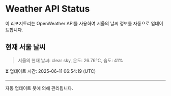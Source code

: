 
# Weather API Status

이 리포지토리는 OpenWeather API를 사용하여 서울의 날씨 정보를 자동으로 업데이트합니다.

## 현재 서울 날씨
> 서울의 현재 날씨: clear sky, 온도: 26.76°C, 습도: 41%

⏳ 업데이트 시간: 2025-06-11 06:54:19 (UTC)

---
자동 업데이트 봇에 의해 관리됩니다.
